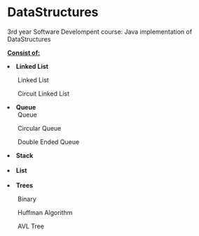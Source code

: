 # DataStructures

3rd year Software Develompent course:
Java implementation of DataStructures <br>

<b><u> Consist of: </u></b>
<b><li>Linked List</b>
<ul>Linked List</ul>
<ul>Circuit Linked List</ul>
</li>
<li><b>Queue</b>
<ul>Queue</ul>
<ul>Circular Queue</ul>
<ul>Double Ended Queue</ul>
</li>
<b><li>Stack</li><br></b>
<b><li>List</li><br></b>
<b><li>Trees</li></b>
<ul>Binary</ul>
<ul>Huffman Algorithm</ul>
<ul>AVL Tree</ul>
